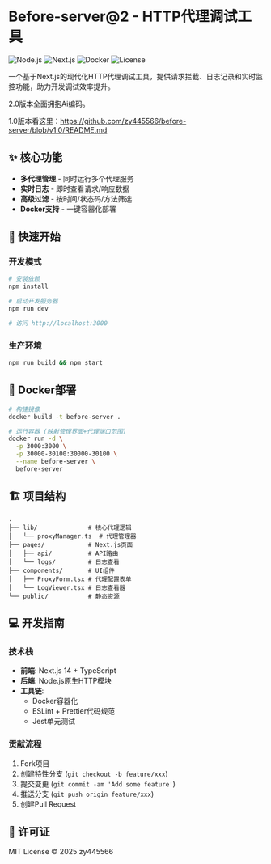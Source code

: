 # Before-server@2 - HTTP代理调试工具

![Node.js](https://img.shields.io/badge/Node.js-18.x-green)
![Next.js](https://img.shields.io/badge/Next.js-14.x-blue)
![Docker](https://img.shields.io/badge/Docker-支持-success)
![License](https://img.shields.io/badge/License-MIT-blue)

一个基于Next.js的现代化HTTP代理调试工具，提供请求拦截、日志记录和实时监控功能，助力开发调试效率提升。

2.0版本全面拥抱Ai编码。

1.0版本看这里：https://github.com/zy445566/before-server/blob/v1.0/README.md


## ✨ 核心功能

- **多代理管理** - 同时运行多个代理服务
- **实时日志** - 即时查看请求/响应数据
- **高级过滤** - 按时间/状态码/方法筛选
- **Docker支持** - 一键容器化部署

## 🚀 快速开始

### 开发模式
```bash
# 安装依赖
npm install

# 启动开发服务器
npm run dev

# 访问 http://localhost:3000
```

### 生产环境
```bash
npm run build && npm start
```

## 🐳 Docker部署

```bash
# 构建镜像
docker build -t before-server .

# 运行容器 (映射管理界面+代理端口范围)
docker run -d \
  -p 3000:3000 \
  -p 30000-30100:30000-30100 \
  --name before-server \
  before-server
```

## 🏗️ 项目结构

```text
.
├── lib/              # 核心代理逻辑
│   └── proxyManager.ts  # 代理管理器
├── pages/            # Next.js页面
│   ├── api/          # API路由
│   └── logs/         # 日志查看
├── components/       # UI组件
│   ├── ProxyForm.tsx # 代理配置表单
│   └── LogViewer.tsx # 日志查看器
└── public/           # 静态资源
```

## 💻 开发指南

### 技术栈
- **前端**: Next.js 14 + TypeScript
- **后端**: Node.js原生HTTP模块
- **工具链**: 
  - Docker容器化
  - ESLint + Prettier代码规范
  - Jest单元测试

### 贡献流程
1. Fork项目
2. 创建特性分支 (`git checkout -b feature/xxx`)
3. 提交变更 (`git commit -am 'Add some feature'`)
4. 推送分支 (`git push origin feature/xxx`)
5. 创建Pull Request

## 📜 许可证
MIT License © 2025 zy445566